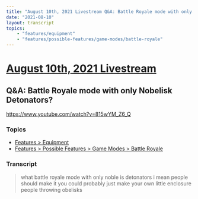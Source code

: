 ```yaml
---
title: "August 10th, 2021 Livestream Q&A: Battle Royale mode with only Nobelisk Detonators?"
date: "2021-08-10"
layout: transcript
topics:
    - "features/equipment"
    - "features/possible-features/game-modes/battle-royale"
---
```

# [August 10th, 2021 Livestream](../2021-08-10.md)
## Q&A: Battle Royale mode with only Nobelisk Detonators?
https://www.youtube.com/watch?v=815wYM_Z6_Q

### Topics
* [Features > Equipment](../topics/features/equipment.md)
* [Features > Possible Features > Game Modes > Battle Royale](../topics/features/possible-features/game-modes/battle-royale.md)

### Transcript

> what battle royale mode with only noble is detonators i mean people should make it you could probably just make your own little enclosure people throwing obelisks
